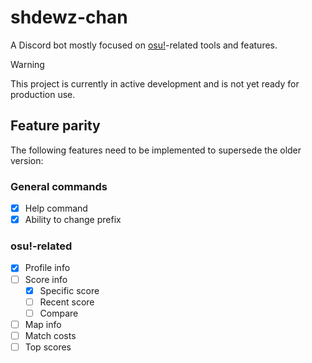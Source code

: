 # shdewz-chan

A Discord bot mostly focused on [osu!](https://osu.ppy.sh/)-related tools and features.

> [!WARNING]
> This project is currently in active development and is not yet ready for production use.

## Feature parity

The following features need to be implemented to supersede the older version:

### General commands

- [x] Help command
- [x] Ability to change prefix

### osu!-related

- [x] Profile info
- [ ] Score info
  - [x] Specific score
  - [ ] Recent score
  - [ ] Compare
- [ ] Map info
- [ ] Match costs
- [ ] Top scores
